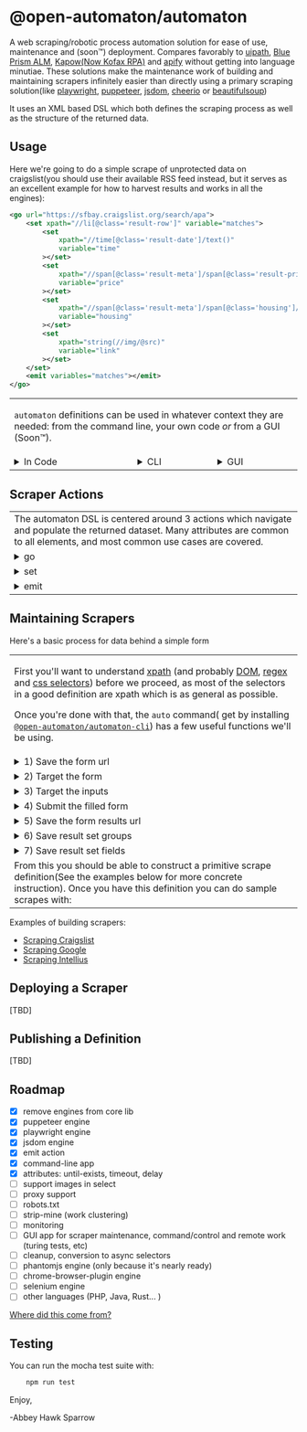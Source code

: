 @open-automaton/automaton
=========================
A web scraping/robotic process automation solution for ease of use, maintenance and (soon™) deployment. Compares favorably to [uipath](https://www.uipath.com/learning/video-tutorials/workflow-automation-uipath-studio), [Blue Prism ALM](https://bpdocs.blueprism.com/hub-interact/4-3/en-us/alm/alm-process-definitions.htm?tocpath=Plugins%20and%20Tools%7CAutomation%20Lifecycle%20Management%20(ALM)%7CALM%20%E2%80%93%20Process%20definitions%7C_____0), [Kapow(Now Kofax RPA)](https://www.kofax.com/products/rpa) and [apify](https://sdk.apify.com/) without getting into language minutiae. These solutions make the maintenance work of building and maintaining scrapers infinitely easier than directly using a primary scraping solution(like [playwright](https://playwright.dev/), [puppeteer](https://github.com/puppeteer/puppeteer), [jsdom](https://github.com/jsdom/jsdom), [cheerio](https://www.npmjs.com/package/cheerio) or [beautifulsoup](https://pypi.org/project/beautifulsoup4/))

It uses an XML based DSL which both defines the scraping process as well as the structure of the returned data.

Usage
-----
Here we're going to do a simple scrape of unprotected data on craigslist(you should use their available RSS feed instead, but it serves as an excellent example for how to harvest results and works in all the engines):

```xml
<go url="https://sfbay.craigslist.org/search/apa">
    <set xpath="//li[@class='result-row']" variable="matches">
        <set
            xpath="//time[@class='result-date']/text()"
            variable="time"
        ></set>
        <set
            xpath="//span[@class='result-meta']/span[@class='result-price']/text()"
            variable="price"
        ></set>
        <set
            xpath="//span[@class='result-meta']/span[@class='housing']/text()"
            variable="housing"
        ></set>
        <set
            xpath="string(//img/@src)"
            variable="link"
        ></set>
    </set>
    <emit variables="matches"></emit>
</go>
```

<table><tr><td colspan="3">

`automaton` definitions can be used in whatever context they are needed: from the command line, your own code *or* from a GUI (Soon™).
</td></tr><tr><td valign="top">
<details><summary> In Code </summary><p>

<!-- SUBTABLE -->
<table>
<!-- STEP 1 -->
<tr><td><details><summary> First, import automaton </summary><p>

```js
const Automaton = require('@open-automaton/automaton');
```

</p></details></td></tr>
<!-- STEP 2 -->
<tr><td><details><summary> Then Import the mining engine you want to use </summary><p>

- **Cheerio**
    ```js
    const MiningEngine = require('@open-automaton/cheerio-mining-engine');
    let myEngine = new MiningEngine();
    ```
- **Puppeteer**
    ```js
    const Engine = require('@open-automaton/puppeteer-mining-engine');
    let myEngine = new MiningEngine();
    ```
- **Playwright: Chromium**
    ```js
    const Engine = require('@open-automaton/playwright-mining-engine');
    let myEngine = new MiningEngine({type:'chromium'});
    ```
- **Playwright: Firefox**
    ```js
    const Engine = require('@open-automaton/playwright-mining-engine');
    let myEngine = new MiningEngine({type:'firefox'});
    ```
- **Playwright: Webkit**
    ```js
    const Engine = require('@open-automaton/playwright-mining-engine');
    let myEngine = new MiningEngine({type:'webkit'});
    ```
- **JSDom**
    ```js
    const Engine = require('@open-automaton/jsdom-mining-engine');
    let myEngine = new MiningEngine();
    ```

</p></details></td></tr>
<!-- STEP 3 -->
<tr><td><details><summary> Last you need to do the scrape(in an `async` function) </summary><p>

```js
let results = await Automaton.scrape('definition.xml', myEngine);
```
That's all it takes, if you need a [different usage pattern](docs/detailed-usage.md) that is supported as well.

</p></details></td></tr>

</table>
<!-- END SUBTABLE -->

</p></details></td><td valign="top">

<details><summary> CLI </summary><p>

```bash
    npm install -g automaton-cli
    auto --help
```

</p></details></td><td valign="top">

<details><summary> GUI </summary><p>

[TBD]

</p></details></td></tr></table>

Scraper Actions
--------------------

<table>
<tr><td> The automaton DSL is centered around 3 actions which navigate and populate the returned dataset. Many attributes are common to all elements, and most common use cases are covered.</td></tr>
<!-- STEP 1 -->
<tr><td><details><summary> go </summary><p>

A progression from page to page, either by loading a url, submitting a form or clicking a UI element requires either `url` or `form`

`type` accepts ```json```, ```application/json``` or ```form```

Some engines that use the browser will only submit using the form configuration on the page and ignore the `method` and `type` options.

```xml
<go
    url="https://domain.com/path/"
    form="form-name"
    method="post"
    type="application/json"
></go>
```

</p></details></td></tr>
<!-- STEP 2 -->
<tr><td><details><summary> set </summary><p>

Either use a variable to set a target input on a form or set a variable using an [xpath](https://developer.mozilla.org/en-US/docs/Web/XPath) or [regex](https://developer.mozilla.org/en-US/docs/Web/JavaScript/Guide/Regular_Expressions). Lists are extracted by putting `set`s inside another `set`

```xml
<set
    variable="variable-name"
    xpath="//xpath/expression"
    regex="[regex]+.(expression)"
    form="form-name"
    target="input-element-name"
></set>
```

</p></details></td></tr>
<!-- STEP 3 -->
<tr><td><details><summary> emit </summary><p>

emit a value to the return and optionally post that value to a remote url

```xml
<emit
    variables="some,variables"
    remote="https://domain.com/path/"
></emit>
```

</p></details></td></tr>

</table>

Maintaining Scrapers
--------------------
Here's a basic process for data behind a simple form
<table>
<tr><td>

First you'll want to understand [xpath](https://en.wikipedia.org/wiki/XPath) (and probably [DOM](https://developer.mozilla.org/en-US/docs/Web/API/Document_Object_Model), [regex](https://developer.mozilla.org/en-US/docs/Web/JavaScript/Guide/Regular_Expressions) and [css selectors](https://developer.mozilla.org/en-US/docs/Learn/CSS/Building_blocks/Selectors)) before we proceed, as most of the selectors in a good definition are xpath which is as general as possible.

Once you're done with that, the `auto` command( get by installing [`@open-automaton/automaton-cli`](https://www.npmjs.com/package/@open-automaton/automaton-cli)) has a few useful functions we'll be using.

</td></tr>
<!-- STEP 1 -->
<tr><td><details><summary> 1) Save the form url </summary><p>
You want to scrape the *state* of the DOM once the page is loaded, but if you use a tool like `CURL` you'll only get the *transfer state* of the page, which is probably not useful. `auto fetch` pulls the state of the DOM out of a running browser and displays that HTML.

```bash
auto fetch https://domain.com/path/ > page.html
```
</p></details></td></tr>
<!-- STEP 2 -->
<tr><td><details><summary> 2) Target the form </summary><p>

The first thing you might do against the HTML you've captured is pull all the forms out of the page, like this:

```bash
auto xpath "//form" page.html
```
</p></details></td></tr>
<!-- STEP 3 -->
<tr><td><details><summary> 3) Target the inputs </summary><p>

Assuming you've identified the form name you are targeting as `my-form-name`, you then want to get all the inputs out of it with something like:

```bash
auto xpath-form-inputs "//form[@name='my-form-name']" page.html
```
</p></details></td></tr>
<!-- STEP 4 -->
<tr><td><details><summary> 4) Submit the filled form </summary><p>

</p></details></td></tr>
<!-- STEP 5 -->
<tr><td><details><summary> 5) Save the form results url  </summary><p>

</p></details></td></tr>
<!-- STEP 6 -->
<tr><td><details><summary> 6) Save result set groups </summary><p>

</p></details></td></tr>
<!-- STEP 7 -->
<tr><td><details><summary> 7) Save result set fields </summary><p>

</p></details></td></tr>

<tr><td>
From this you should be able to construct a primitive scrape definition(See the examples below for more concrete instruction). Once you have this definition you can do sample scrapes with:
</td></tr>

</table>

Examples of building scrapers:

- [Scraping Craigslist](https://github.com/open-automaton/automaton/blob/master/docs/craigslist.md)
- [Scraping Google](https://github.com/open-automaton/automaton/blob/master/docs/google.md)
- [Scraping Intellius](https://github.com/open-automaton/automaton/blob/master/docs/intellius.md)

Deploying a Scraper
-------------------
[TBD]

Publishing a Definition
-----------------------
[TBD]

Roadmap
-------

- [x] remove engines from core lib
- [x] puppeteer engine
- [x] playwright engine
- [x] jsdom engine
- [x] emit action
- [x] command-line app
- [x] attributes: until-exists, timeout, delay
- [ ] support images in select
- [ ] proxy support
- [ ] robots.txt
- [ ] strip-mine (work clustering)
- [ ] monitoring
- [ ] GUI app for scraper maintenance, command/control and remote work (turing tests, etc)
- [ ] cleanup, conversion to async selectors
- [ ] phantomjs engine (only because it's nearly ready)
- [ ] chrome-browser-plugin engine
- [ ] selenium engine
- [ ] other languages (PHP, Java, Rust... )

[Where did this come from?](docs/history.md)

Testing
-------
You can run the mocha test suite with:

```bash
    npm run test
```

Enjoy,

-Abbey Hawk Sparrow
